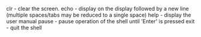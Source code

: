 clr - clear the screen.
echo <comment> - display <comment> on the display followed by a new line (multiple spaces/tabs may be reduced to a single space)
help - display the user manual
pause - pause operation of the shell until 'Enter' is pressed
exit - quit the shell
